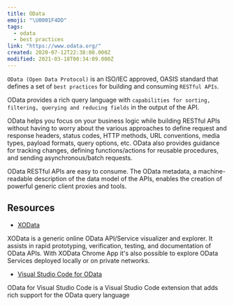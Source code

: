 ```yaml
---
title: OData
emoji: "\U0001F4DD"
tags:
  - odata
  - best practices
link: "https://www.odata.org/"
created: 2020-07-12T22:38:08.000Z
modified: 2021-03-18T00:34:09.000Z
---
```


`OData (Open Data Protocol)` is an ISO/IEC approved, OASIS standard that defines a set of `best practices` for building and consuming `RESTful APIs`.

OData provides a rich query language with `capabilities for sorting, filtering, querying and reducing fields` in the output of the API.

OData helps you focus on your business logic while building RESTful APIs without having to worry about the various approaches to define request and response headers, status codes, HTTP methods, URL conventions, media types, payload formats, query options, etc. OData also provides guidance for tracking changes, defining functions/actions for reusable procedures, and sending asynchronous/batch requests.

OData RESTful APIs are easy to consume. The OData metadata, a machine-readable description of the data model of the APIs, enables the creation of powerful generic client proxies and tools.

## Resources

- [XOData](http://pragmatiqa.com/xodata/)

XOData is a generic online OData API/Service visualizer and explorer. It assists in rapid prototyping, verification, testing, and documentation of OData APIs. With XOData Chrome App it's also possible to explore OData Services deployed locally or on private networks.

- [Visual Studio Code for OData](https://marketplace.visualstudio.com/items?itemName=stansw.vscode-odata)

OData for Visual Studio Code is a Visual Studio Code extension that adds rich support for the OData query language
